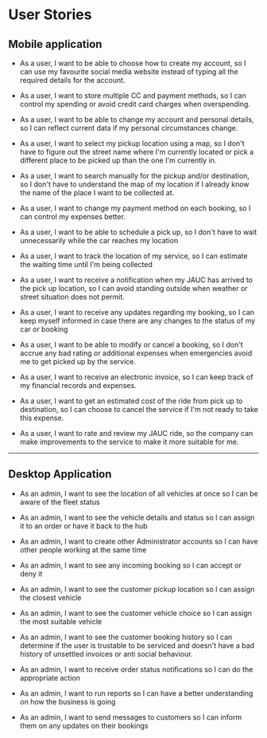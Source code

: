 # User Stories

## Mobile application

- As a user, I want to be able to choose how to create my account, so I can use my favourite social media website instead of typing all the required details for the account.

- As a user, I want to store multiple CC and payment methods, so I can control my spending or avoid credit card charges when overspending.

- As a user, I want to be able to change my account and personal details, so I can reflect current data if my personal circumstances change.

- As a user, I want to select my pickup location using a map, so I don't have to figure out the street name where I'm currently located or pick a different place to be picked up than the one I'm currently in.

- As a user, I want to search manually for the pickup and/or destination, so I don't have to understand the map of my location if I already know the name of the place I want to be collected at.

- As a user, I want to change my payment method on each booking, so I can control my expenses better.

- As a user, I want to be able to schedule a pick up, so I don't have to wait unnecessarily while the car reaches my location

- As a user, I want to track the location of my service, so I can estimate the waiting time until I'm being collected

- As a user, I want to receive a notification when my JAUC has arrived to the pick up location, so I can avoid standing outside when weather or street situation does not permit.

- As a user, I want to receive any updates regarding my booking, so I can keep myself informed in case there are any changes to the status of my car or booking

- As a user, I want to be able to modify or cancel a booking, so I don't accrue any bad rating or additional expenses when emergencies avoid me to get picked up by the service.

- As a user, I want to receive an electronic invoice, so I can keep track of my financial records and expenses.

- As a user, I want to get an estimated cost of the ride from pick up to destination, so I can choose to cancel the service if I'm not ready to take this expense.

- As a user, I want to rate and review my JAUC ride, so the company can make improvements to the service to make it more suitable for me.

---

## Desktop Application

- As an admin, I want to see the location of all vehicles at once so I can be aware of the fleet status

- As an admin, I want to see the vehicle details and status so I can assign it to an order or have it back to the hub

- As an admin, I want to create other Administrator accounts so I can have other people working at the same time

- As an admin, I want to see any incoming booking so I can accept or deny it

- As an admin, I want to see the customer pickup location so I can assign the closest vehicle

- As an admin, I want to see the customer vehicle choice so I can assign the most suitable vehicle

- As an admin, I want to see the customer booking history so I can determine if the user is trustable to be serviced and doesn't have a bad history of unsettled invoices or anti social behaviour.

- As an admin, I want to receive order status notifications so I can do the appropriate action

- As an admin, I want to run reports so I can have a better understanding on how the business is going

- As an admin, I want to send messages to customers so I can inform them on any updates on their bookings

